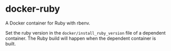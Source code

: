 docker-ruby
===========

A Docker container for Ruby with rbenv.

Set the ruby version in the `docker/install_ruby_version` file of a dependent
container. The Ruby build will happen when the dependent container is built.
